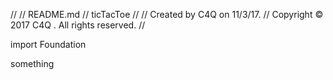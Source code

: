 //
//  README.md
//  ticTacToe
//
//  Created by C4Q on 11/3/17.
//  Copyright © 2017 C4Q . All rights reserved.
//

import Foundation



something

